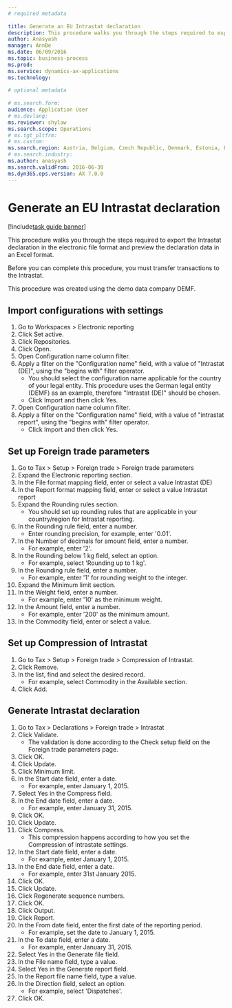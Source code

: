 ```yaml
--- 
# required metadata 
 
title: Generate an EU Intrastat declaration
description: This procedure walks you through the steps required to export the Intrastat declaration in the electronic file format and preview the declaration data in an Excel format. 
author: Anasyash
manager: AnnBe 
ms.date: 06/09/2016
ms.topic: business-process 
ms.prod:  
ms.service: dynamics-ax-applications 
ms.technology:  
 
# optional metadata 
 
# ms.search.form:   
audience: Application User 
# ms.devlang:  
ms.reviewer: shylaw
ms.search.scope: Operations 
# ms.tgt_pltfrm:  
# ms.custom:  
ms.search.region: Austria, Belgium, Czech Republic, Denmark, Estonia, Finland, France, Germany, Hungary, Ireland, Italy, Latvia, Lithuania, Netherlands, Poland, Spain, Sweden, United Kingdom
# ms.search.industry: 
ms.author: anasyash
ms.search.validFrom: 2016-06-30 
ms.dyn365.ops.version: AX 7.0.0 
---
```

# Generate an EU Intrastat declaration

[!include[task guide banner](../../includes/task-guide-banner.md)]

This procedure walks you through the steps required to export the Intrastat declaration in the electronic file format and preview the declaration data in an Excel format. 

Before you can complete this procedure, you must transfer transactions to the Intrastat. 

This procedure was created using the demo data company DEMF.


## Import configurations with settings
1. Go to Workspaces > Electronic reporting
2. Click Set active.
3. Click Repositories.
4. Click Open.
5. Open Configuration name column filter.
6. Apply a filter on the "Configuration name" field, with a value of "Intrastat (DE)", using the "begins with" filter operator.
    * You should select the configuration name applicable for the country of your legal entity. This procedure uses the German legal entity (DEMF) as an example, therefore "Intrastat (DE)" should be chosen.  
    * Click Import and then click Yes.  
7. Open Configuration name column filter.
8. Apply a filter on the "Configuration name" field, with a value of "intrastat report", using the "begins with" filter operator.
    * Click Import and then click Yes.  

## Set up Foreign trade parameters
1. Go to Tax > Setup > Foreign trade > Foreign trade parameters
2. Expand the Electronic reporting section.
3. In the File format mapping field, enter or select a value Intrastat (DE)
4. In the Report format mapping field, enter or select a value Intrastat report
5. Expand the Rounding rules section.
    * You should set up rounding rules that are applicable in your country/region for Intrastat reporting.  
6. In the Rounding rule field, enter a number.
    * Enter rounding precision, for example, enter '0.01'.  
7. In the Number of decimals for amount field, enter a number.
    * For example, enter '2'.  
8. In the Rounding below 1 kg field, select an option.
    * For example, select 'Rounding up to 1 kg'.  
9. In the Rounding rule field, enter a number.
    * For example, enter '1' for rounding weight to the integer.  
10. Expand the Minimum limit section.
11. In the Weight field, enter a number.
    * For example, enter '10' as the minimum weight.  
12. In the Amount field, enter a number.
    * For example, enter '200' as the minimum amount.  
13. In the Commodity field, enter or select a value.

## Set up Compression of Intrastat
1. Go to Tax > Setup > Foreign trade > Compression of Intrastat.
2. Click Remove.
3. In the list, find and select the desired record.
    * For example, select Commodity in the Available section.  
4. Click Add.

## Generate Intrastat declaration
1. Go to Tax > Declarations > Foreign trade > Intrastat
2. Click Validate.
    * The validation is done according to the Check setup field on the Foreign trade parameters page.  
3. Click OK.
4. Click Update.
5. Click Minimum limit.
6. In the Start date field, enter a date.
    * For example, enter January 1, 2015.  
7. Select Yes in the Compress field.
8. In the End date field, enter a date.
    * For example, enter January 31, 2015.  
9. Click OK.
10. Click Update.
11. Click Compress.
    * This compression happens according to how you set the Compression of intrastate settings.  
12. In the Start date field, enter a date.
    * For example, enter January 1, 2015.  
13. In the End date field, enter a date.
    * For example, enter 31st January 2015.  
14. Click OK.
15. Click Update.
16. Click Regenerate sequence numbers.
17. Click OK.
18. Click Output.
19. Click Report.
20. In the From date field, enter the first date of the reporting period.
    * For example, set the date to January 1, 2015.  
21. In the To date field, enter a date.
    * For example, enter January 31, 2015.  
22. Select Yes in the Generate file field.
23. In the File name field, type a value.
24. Select Yes in the Generate report field.
25. In the Report file name field, type a value.
26. In the Direction field, select an option.
    * For example, select 'Dispatches'.  
27. Click OK.

